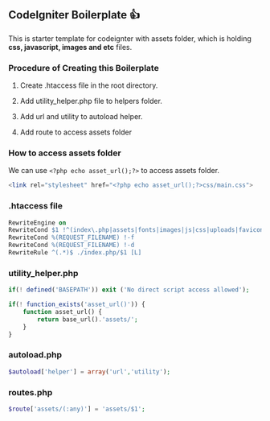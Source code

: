 ## CodeIgniter Boilerplate :+1:

This is starter template for codeignter with assets folder, which is holding **css, javascript, images and etc** files.

### Procedure of Creating this Boilerplate

1. Create .htaccess file in the root directory.

2. Add utility_helper.php file to helpers folder.

3. Add url and utility to autoload helper.

4. Add route to access assets folder


### How to access assets folder

We can use `<?php echo asset_url();?>` to access assets folder.

```php
<link rel="stylesheet" href="<?php echo asset_url();?>css/main.css">
```


### .htaccess file

```apache
RewriteEngine on
RewriteCond $1 !^(index\.php|assets|fonts|images|js|css|uploads|favicon.png)
RewriteCond %(REQUEST_FILENAME) !-f
RewriteCond %(REQUEST_FILENAME) !-d
RewriteRule ^(.*)$ ./index.php/$1 [L]
```

### utility_helper.php

```php
if(! defined('BASEPATH')) exit ('No direct script access allowed');

if(! function_exists('asset_url()')) {
    function asset_url() {
        return base_url().'assets/';
    }
}
```

### autoload.php
```php
$autoload['helper'] = array('url','utility');
```

### routes.php

```php
$route['assets/(:any)'] = 'assets/$1';
```


